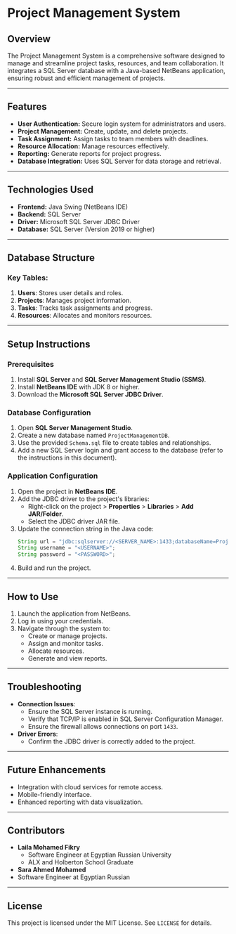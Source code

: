 # Project Management System

## Overview
The Project Management System is a comprehensive software designed to manage and streamline project tasks, resources, and team collaboration. It integrates a SQL Server database with a Java-based NetBeans application, ensuring robust and efficient management of projects.

---

## Features
- **User Authentication:** Secure login system for administrators and users.
- **Project Management:** Create, update, and delete projects.
- **Task Assignment:** Assign tasks to team members with deadlines.
- **Resource Allocation:** Manage resources effectively.
- **Reporting:** Generate reports for project progress.
- **Database Integration:** Uses SQL Server for data storage and retrieval.

---

## Technologies Used
- **Frontend:** Java Swing (NetBeans IDE)
- **Backend:** SQL Server
- **Driver:** Microsoft SQL Server JDBC Driver
- **Database:** SQL Server (Version 2019 or higher)

---

## Database Structure
### Key Tables:
1. **Users**: Stores user details and roles.
2. **Projects**: Manages project information.
3. **Tasks**: Tracks task assignments and progress.
4. **Resources**: Allocates and monitors resources.

---

## Setup Instructions

### Prerequisites
1. Install **SQL Server** and **SQL Server Management Studio (SSMS)**.
2. Install **NetBeans IDE** with JDK 8 or higher.
3. Download the **Microsoft SQL Server JDBC Driver**.

### Database Configuration
1. Open **SQL Server Management Studio**.
2. Create a new database named `ProjectManagementDB`.
3. Use the provided `Schema.sql` file to create tables and relationships.
4. Add a new SQL Server login and grant access to the database (refer to the instructions in this document).

### Application Configuration
1. Open the project in **NetBeans IDE**.
2. Add the JDBC driver to the project's libraries:
   - Right-click on the project > **Properties** > **Libraries** > **Add JAR/Folder**.
   - Select the JDBC driver JAR file.
3. Update the connection string in the Java code:
   ```java
   String url = "jdbc:sqlserver://<SERVER_NAME>:1433;databaseName=ProjectManagementDB;encrypt=false";
   String username = "<USERNAME>";
   String password = "<PASSWORD>";
   ```
4. Build and run the project.

---

## How to Use
1. Launch the application from NetBeans.
2. Log in using your credentials.
3. Navigate through the system to:
   - Create or manage projects.
   - Assign and monitor tasks.
   - Allocate resources.
   - Generate and view reports.

---

## Troubleshooting
- **Connection Issues**:
  - Ensure the SQL Server instance is running.
  - Verify that TCP/IP is enabled in SQL Server Configuration Manager.
  - Ensure the firewall allows connections on port `1433`.
- **Driver Errors**:
  - Confirm the JDBC driver is correctly added to the project.

---

## Future Enhancements
- Integration with cloud services for remote access.
- Mobile-friendly interface.
- Enhanced reporting with data visualization.

---

## Contributors
- **Laila Mohamed Fikry**
  - Software Engineer at Egyptian Russian University
  - ALX and Holberton School Graduate
- **Sara Ahmed Mohamed**
 - Software Engineer at Egyptian Russian

---

## License
This project is licensed under the MIT License. See `LICENSE` for details.
